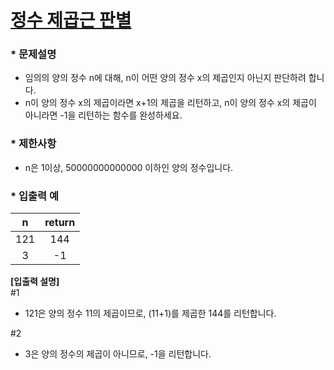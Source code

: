 
# [정수 제곱근 판별](https://programmers.co.kr/learn/courses/30/lessons/12934) #



### * 문제설명 ###  
* 임의의 양의 정수 n에 대해, n이 어떤 양의 정수 x의 제곱인지 아닌지 판단하려 합니다.  
* n이 양의 정수 x의 제곱이라면 x+1의 제곱을 리턴하고, n이 양의 정수 x의 제곱이 아니라면 -1을 리턴하는 함수를 완성하세요.  


### * 제한사항 ###
* n은 1이상, 50000000000000 이하인 양의 정수입니다.    

### * 입출력 예 ###  

n | return
:-:|:-:
121 | 144
3 |-1  

**[입출력 설명]**    
#1  
* 121은 양의 정수 11의 제곱이므로, (11+1)를 제곱한 144를 리턴합니다.      

#2  
* 3은 양의 정수의 제곱이 아니므로, -1을 리턴합니다.  
